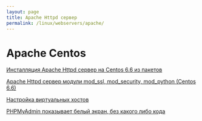 ```yaml
---
layout: page
title: Apache Httpd сервер
permalink: /linux/webservers/apache/
---
```



# Apache Centos

[Инсталляция Apache Httpd сервер на Centos 6.6 из пакетов](/linux/webservers/apache/installation/)  

[Apache Httpd сервер модули mod_ssl, mod_security, mod_python (Centos 6.6)](/linux/webservers/apache/mods/)

[Настройка виртуальных хостов](/linux/webservers/apache/virtual-hosts/)

[PHPMyAdmin показывает белый экран, без какого либо кода](/linux/webservers/apache/phpmyadmin/)
